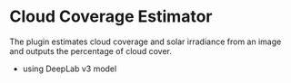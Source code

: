 # Cloud Coverage Estimator

The plugin estimates cloud coverage and solar irradiance from an image and outputs the percentage of cloud cover.
- using DeepLab v3 model
